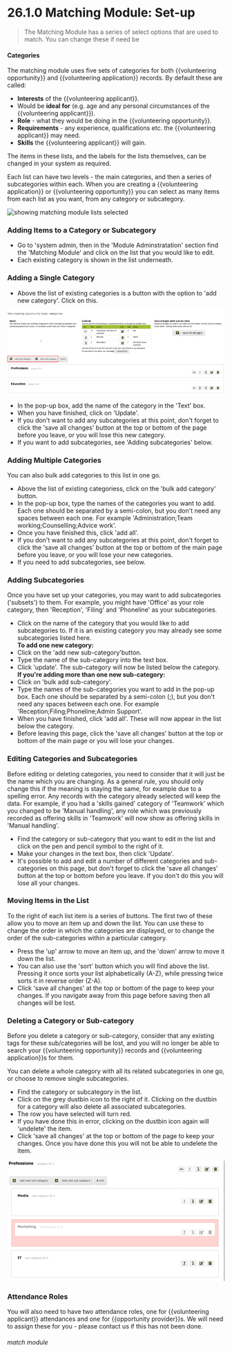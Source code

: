 # 26.1.0 Matching Module: Set-up

> The Matching Module has a series of select options that are used to match. You can change these if need be

#### Categories

The matching module uses five sets of categories for both {{volunteering opportunity}} and {{volunteering application}} records.  By default these are called:

- **Interests** of the {{volunteering applicant}}.
- Would be **ideal for** (e.g. age and any personal circumstances of the {{volunteering applicant}}).
- **Role** - what they would be doing in the {{volunteering opportunity}}.
- **Requirements** - any experience, qualifications etc. the {{volunteering applicant}} may need.
- **Skills** the {{volunteering applicant}} will gain.

The items in these lists, and the labels for the lists themselves, can be changed in your system as required.

Each list can have two levels - the main categories, and then a series of subcategories within each. When you are creating a {{volunteering application}} or {{volunteering opportunity}} you can select as many items from each list as you want, from any category or subcategory.

![showing matching module lists selected](26.1a.PNG)


### Adding Items to a Category or Subcategory

- Go to 'system admin, then in the 'Module Adminstratation' section find the 'Matching Module' and click on the list that you would like to edit. 
- Each existing category is shown in the list underneath.

### Adding a Single Category

- Above the list of existing categories is a button with the option to 'add new category'. Click on this.

![Adding a New Category](26.1.0a.png)

- In the pop-up box, add the name of the category in the 'Text' box.
- When you have finished, click on 'Update'. 
- If you don't want to add any subcategories at this point, don't forget to click the 'save all changes' button at the top or bottom of the page before you leave, or you will lose this new category.
- If you want to add subcategories, see 'Adding subcategories' below.

### Adding Multiple Categories

You can also bulk add categories to this list in one go. 
- Above the list of existing categoriess, click on the 'bulk add category' button.
- In the pop-up box, type the names of the categories you want to add. Each one should be separated by a semi-colon, but you don't need any spaces between each one. For example 'Administration;Team working;Counselling;Advice work'. 
- Once you have finished this, click 'add all'. 
- If you don't want to add any subcategories at this point, don't forget to click the 'save all changes' button at the top or bottom of the main page before you leave, or you will lose your new categories.
- If you need to add subcategories, see below.

### Adding Subcategories

Once you have set up your categories, you may want to add subcategories ('subsets') to them. For example, you might have 'Office' as your role category, then 'Reception', 'Filing' and 'Phoneline' as your subcategories. 
- Click on the name of the category that you would like to add subcategories to. If it is an existing category you may already see some subcategories listed here.  
**To add one new category:**
- Click on the 'add new sub-category'button.
- Type the name of the sub-category into the text box.
- Click 'update'. The sub-category will now be listed below the category.  
**If you're adding more than one new sub-category:**
- Click on 'bulk add sub-category'. 
- Type the names of the sub-categories you want to add in the pop-up box. Each one should be separated by a semi-colon (;), but you don't need any spaces between each one. For example 'Reception;Filing;Phoneline;Admin Support'.  
- When you have finished, click 'add all'. These will now appear in the list below the category.
- Before leaving this page, click the 'save all changes' button at the top or bottom of the main page or you will lose your changes.

### Editing Categories and Subcategories

Before editing or deleting categories, you need to consider that it will just be the name which you are changing. As a general rule, you should only change this if the meaning is staying the same, for example due to a spelling error. Any records with the category already selected will keep the data. For example, if you had a 'skills gained' category of 'Teamwork' which you changed to be 'Manual handling', any role which was previously recorded as offering skills in 'Teamwork' will now show as offering skills in 'Manual handling'.  

- Find the category or sub-category that you want to edit in the list and click on the pen and pencil symbol to the right of it. 
- Make your changes in the text box, then click 'Update'.
- It's possible to add and edit a number of different categories and sub-categories on this page, but don't forget to click the 'save all changes' button at the top or bottom before you leave. If you don't do this you will lose all your changes.


### Moving Items in the List

To the right of each list item is a series of buttons. The first two of these allow you to move an item up and down the list. You can use these to change the order in which the categories are displayed, or to change the order of the sub-categories within a particular category. 
- Press the 'up' arrow to move an item up, and the 'down' arrow to move it down the list.
- You can also use the 'sort' button which you will find above the list. Pressing it once sorts your list alphabetically (A-Z), while pressing twice sorts it in reverse order (Z-A).
- Click 'save all changes' at the top or bottom of the page to keep your changes. If you navigate away from this page before saving then all changes will be lost.

### Deleting a Category or Sub-category

Before you delete a category or sub-category, consider that any existing tags for these sub/categories will be lost, and you will no longer be able to search your {{volunteering opportunity}} records and {{volunteering application}}s for them.

You can delete a whole category with all its related subcategories in one go, or choose to remove single subcategories.

- Find the category or subcategory in the list. 
- Click on the grey dustbin icon to the right of it. Clicking on the dustbin for a category will also delete all associated subcategories. 
- The row you have selected will turn red. 
- If you have done this in error, clicking on the dustbin icon again will 'undelete' the item.
- Click 'save all changes' at the top or bottom of the page to keep your changes. Once you have done this you will not be able to undelete the item.

![Deleted Item](26.1.0b.png)


### Attendance Roles

You will also need to have two attendance roles, one for {{volunteering applicant}} attendances and one for {{opportunity provider}}s.  We will need to assign these for you - please contact us if this has not been done.

###### match module


